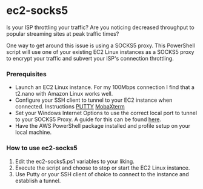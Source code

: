 # ec2-socks5

<p>Is your ISP throttling your traffic? Are you noticing decreased throughput to popular streaming sites at peak traffic times?</p>
<p>One way to get around this issue is using a SOCKS5 proxy. This PowerShell script will use one of your existing EC2 Linux instances as a SOCKS5 proxy to encrypt your traffic and subvert your ISP's connection throttling.</p>

<h3>Prerequisites</h3>
<ul>
<li>Launch an EC2 Linux instance. For my 100Mbps connection I find that a t2.nano with Amazon Linux works well.</li>
<li>Configure your SSH client to tunnel to your EC2 instance when connected. Instructions <a href="https://www.skyverge.com/blog/how-to-set-up-an-ssh-tunnel-with-putty/">PUTTY</a> <a href="http://www.bu.edu/tech/support/research/system-usage/getting-started/port-forwarding/">MobaXterm</a></li>
<li>Set your Windows Internet Options to use the correct local port to tunnel to your SOCKS5 Proxy. A guide for this can be found <a href="http://windows.microsoft.com/en-us/windows/change-internet-explorer-proxy-server-settings">here</a>.</li>
<li>Have the <a href"https://aws.amazon.com/powershell/">AWS</a> PowerShell package installed and profile setup on your local machine.</li>
</ul>


<h3>How to use ec2-socks5</h3>
<ol>
<li>Edit the ec2-socks5.ps1 variables to your liking.</li>
<li>Execute the script and choose to stop or start the EC2 Linux instance.</li>
<li>Use Putty or your SSH client of choice to connect to the instance and establish a tunnel.</li>
</ol>
